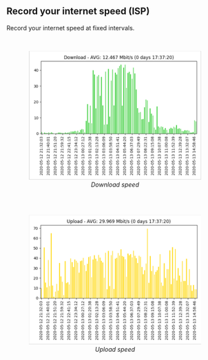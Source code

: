 ## Record your internet speed (ISP)

Record your internet speed at fixed intervals.

<br/>
<p align="center">
  <img width="400" src="img/Download.png"><br/>
  <i>Download speed</i>
</p>

<br/><br/>

<p align="center">
  <img width="400" src="img/Upload.png"><br/>
  <i>Upload speed</i>
</p>
